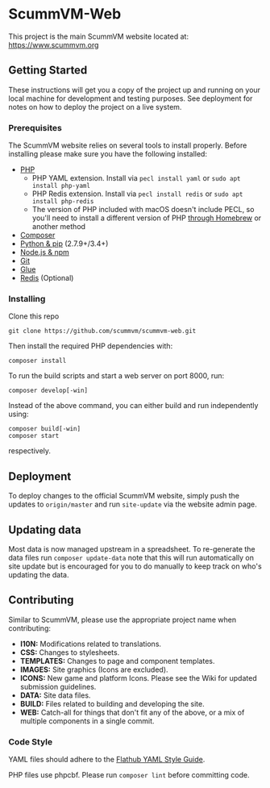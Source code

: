 # ScummVM-Web

This project is the main ScummVM website located at: https://www.scummvm.org

## Getting Started

These instructions will get you a copy of the project up and running on your
local machine for development and testing purposes. See deployment for notes
on how to deploy the project on a live system.

### Prerequisites

The ScummVM website relies on several tools to install properly.
Before installing please make sure you have the following installed:

* [PHP](https://www.php.net/manual/en/install.php)
  * PHP YAML extension. Install via `pecl install yaml` or `sudo apt install php-yaml`
  * PHP Redis extension. Install via `pecl install redis` or `sudo apt install php-redis`
  * The version of PHP included with macOS doesn't include PECL, so you'll need to install a different version of PHP [through Homebrew](https://formulae.brew.sh/formula/php) or another method
* [Composer](https://getcomposer.org/)
* [Python & pip](https://www.python.org/) (2.7.9+/3.4+)
* [Node.js & npm](https://nodejs.org/)
* [Git](https://git-scm.com/)
* [Glue](https://glue.readthedocs.io/en/latest/installation.html)
* [Redis](https://redis.io/) (Optional)

### Installing

Clone this repo

```
git clone https://github.com/scummvm/scummvm-web.git
```

Then install the required PHP dependencies with:

```
composer install
```

To run the build scripts and start a web server on port 8000, run:

```
composer develop[-win]
```

Instead of the above command, you can either build and run independently using:
```
composer build[-win]
composer start
```
respectively.

## Deployment

To deploy changes to the official ScummVM website, simply push the updates to `origin/master` and
run `site-update` via the website admin page.

## Updating data

Most data is now managed upstream in a spreadsheet. To re-generate the data files
run `composer update-data` note that this will run automatically on site update
but is encouraged for you to do manually to keep track on who's updating the
data.

## Contributing

Similar to ScummVM, please use the appropriate project name when contributing:
* **I10N:** Modifications related to translations.
* **CSS:** Changes to stylesheets.
* **TEMPLATES:** Changes to page and component templates.
* **IMAGES:** Site graphics (Icons are excluded).
* **ICONS:** New game and platform Icons. Please see the Wiki for updated
submission guidelines.
* **DATA:** Site data files.
* **BUILD:** Files related to building and developing the site.
* **WEB:** Catch-all for things that don't fit any of the above, or a mix of
multiple components in a single commit.

### Code Style

YAML files should adhere to the [Flathub YAML Style Guide](https://github.com/flathub/flathub/wiki/YAML-Style-Guide).

PHP files use phpcbf. Please run `composer lint` before committing code.
